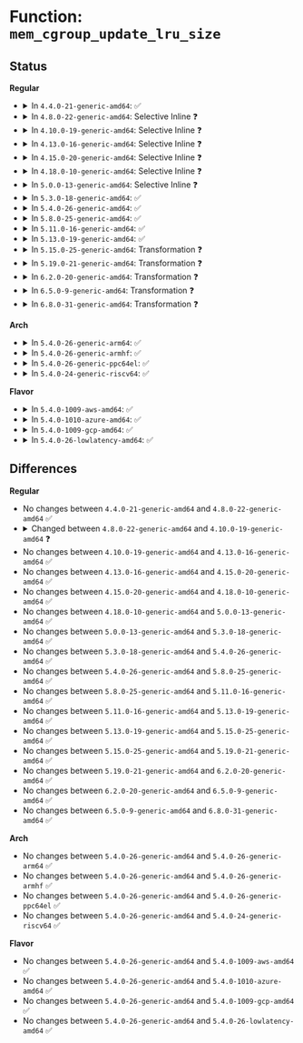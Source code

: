 # Function: <code>mem_cgroup_update_lru_size</code>

## Status
<b>Regular</b>
<ul>
<li>
<details>
<summary>In <code>4.4.0-21-generic-amd64</code>: ✅</summary>

```c
void mem_cgroup_update_lru_size(struct lruvec * lruvec, enum lru_list lru, int nr_pages)
```

```json
{
  "name": "mem_cgroup_update_lru_size",
  "collision_type": "Unique Global",
  "inline_type": "No",
  "funcs": [
    {
      "addr": 18446744071580937296,
      "name": "mem_cgroup_update_lru_size",
      "external": true,
      "loc": "mm/memcontrol.c:1124",
      "file": "mm/memcontrol.c",
      "inline": "seen, unknown",
      "caller_inline": [],
      "caller_func": [
        "mm/swap.c:__page_cache_release",
        "mm/swap.c:__pagevec_lru_add_fn",
        "mm/swap.c:release_pages",
        "mm/swap.c:add_page_to_unevictable_list",
        "mm/swap.c:lru_add_page_tail",
        "mm/vmscan.c:move_active_pages_to_lru",
        "mm/vmscan.c:move_active_pages_to_lru",
        "mm/vmscan.c:isolate_lru_page",
        "mm/vmscan.c:putback_inactive_pages",
        "mm/vmscan.c:putback_inactive_pages",
        "mm/vmscan.c:check_move_unevictable_pages",
        "mm/vmscan.c:check_move_unevictable_pages",
        "mm/compaction.c:isolate_migratepages_block",
        "mm/memcontrol.c:lock_page_lru",
        "mm/memcontrol.c:unlock_page_lru"
      ]
    }
  ],
  "symbols": [
    {
      "addr": 18446744071580937296,
      "name": "mem_cgroup_update_lru_size",
      "section": ".text",
      "bind": "STB_GLOBAL",
      "size": 26
    }
  ]
}
```
</details>
</li>
<li>
<details>
<summary>In <code>4.8.0-22-generic-amd64</code>: Selective Inline ❓</summary>

```c
void mem_cgroup_update_lru_size(struct lruvec * lruvec, enum lru_list lru, int nr_pages)
```

```json
{
  "name": "mem_cgroup_update_lru_size",
  "collision_type": "Unique Global",
  "inline_type": "Selective",
  "funcs": [
    {
      "addr": 18446744071581084624,
      "name": "mem_cgroup_update_lru_size",
      "external": true,
      "loc": "mm/memcontrol.c:974",
      "file": "mm/memcontrol.c",
      "inline": "not declared, inlined",
      "caller_inline": [],
      "caller_func": [
        "mm/swap.c:__pagevec_lru_add_fn",
        "mm/swap.c:lru_add_page_tail",
        "mm/swap.c:release_pages",
        "mm/swap.c:add_page_to_unevictable_list",
        "mm/swap.c:__page_cache_release",
        "mm/vmscan.c:check_move_unevictable_pages",
        "mm/vmscan.c:check_move_unevictable_pages",
        "mm/vmscan.c:move_active_pages_to_lru",
        "mm/vmscan.c:move_active_pages_to_lru",
        "mm/vmscan.c:putback_inactive_pages",
        "mm/vmscan.c:putback_inactive_pages",
        "mm/vmscan.c:isolate_lru_page",
        "mm/compaction.c:isolate_migratepages_block",
        "mm/memcontrol.c:mem_cgroup_commit_charge",
        "mm/memcontrol.c:mem_cgroup_commit_charge"
      ]
    }
  ],
  "symbols": [
    {
      "addr": 18446744071581084624,
      "name": "mem_cgroup_update_lru_size",
      "section": ".text",
      "bind": "STB_GLOBAL",
      "size": 203
    }
  ]
}
```
</details>
</li>
<li>
<details>
<summary>In <code>4.10.0-19-generic-amd64</code>: Selective Inline ❓</summary>

```c
void mem_cgroup_update_lru_size(struct lruvec * lruvec, enum lru_list lru, int zid, int nr_pages)
```

```json
{
  "name": "mem_cgroup_update_lru_size",
  "collision_type": "Unique Global",
  "inline_type": "Selective",
  "funcs": [
    {
      "addr": 18446744071581159344,
      "name": "mem_cgroup_update_lru_size",
      "external": true,
      "loc": "mm/memcontrol.c:1014",
      "file": "mm/memcontrol.c",
      "inline": "not declared, inlined",
      "caller_inline": [],
      "caller_func": [
        "mm/swap.c:__pagevec_lru_add_fn",
        "mm/swap.c:lru_add_page_tail",
        "mm/swap.c:release_pages",
        "mm/swap.c:add_page_to_unevictable_list",
        "mm/swap.c:__page_cache_release",
        "mm/vmscan.c:check_move_unevictable_pages",
        "mm/vmscan.c:check_move_unevictable_pages",
        "mm/vmscan.c:move_active_pages_to_lru",
        "mm/vmscan.c:move_active_pages_to_lru",
        "mm/vmscan.c:putback_inactive_pages",
        "mm/vmscan.c:putback_inactive_pages",
        "mm/vmscan.c:isolate_lru_page",
        "mm/compaction.c:isolate_migratepages_block",
        "mm/memcontrol.c:mem_cgroup_commit_charge",
        "mm/memcontrol.c:mem_cgroup_commit_charge"
      ]
    }
  ],
  "symbols": [
    {
      "addr": 18446744071581159344,
      "name": "mem_cgroup_update_lru_size",
      "section": ".text",
      "bind": "STB_GLOBAL",
      "size": 214
    }
  ]
}
```
</details>
</li>
<li>
<details>
<summary>In <code>4.13.0-16-generic-amd64</code>: Selective Inline ❓</summary>

```c
void mem_cgroup_update_lru_size(struct lruvec * lruvec, enum lru_list lru, int zid, int nr_pages)
```

```json
{
  "name": "mem_cgroup_update_lru_size",
  "collision_type": "Unique Global",
  "inline_type": "Selective",
  "funcs": [
    {
      "addr": 18446744071581207088,
      "name": "mem_cgroup_update_lru_size",
      "external": true,
      "loc": "mm/memcontrol.c:984",
      "file": "mm/memcontrol.c",
      "inline": "not declared, inlined",
      "caller_inline": [],
      "caller_func": [
        "mm/swap.c:__pagevec_lru_add_fn",
        "mm/swap.c:lru_add_page_tail",
        "mm/swap.c:release_pages",
        "mm/swap.c:add_page_to_unevictable_list",
        "mm/swap.c:__page_cache_release",
        "mm/vmscan.c:check_move_unevictable_pages",
        "mm/vmscan.c:check_move_unevictable_pages",
        "mm/vmscan.c:move_active_pages_to_lru",
        "mm/vmscan.c:move_active_pages_to_lru",
        "mm/vmscan.c:putback_inactive_pages",
        "mm/vmscan.c:putback_inactive_pages",
        "mm/vmscan.c:isolate_lru_page",
        "mm/compaction.c:isolate_migratepages_block",
        "mm/memcontrol.c:mem_cgroup_commit_charge",
        "mm/memcontrol.c:mem_cgroup_commit_charge"
      ]
    }
  ],
  "symbols": [
    {
      "addr": 18446744071581207088,
      "name": "mem_cgroup_update_lru_size",
      "section": ".text",
      "bind": "STB_GLOBAL",
      "size": 156
    }
  ]
}
```
</details>
</li>
<li>
<details>
<summary>In <code>4.15.0-20-generic-amd64</code>: Selective Inline ❓</summary>

```c
void mem_cgroup_update_lru_size(struct lruvec * lruvec, enum lru_list lru, int zid, int nr_pages)
```

```json
{
  "name": "mem_cgroup_update_lru_size",
  "collision_type": "Unique Global",
  "inline_type": "Selective",
  "funcs": [
    {
      "addr": 18446744071581337456,
      "name": "mem_cgroup_update_lru_size",
      "external": true,
      "loc": "mm/memcontrol.c:998",
      "file": "mm/memcontrol.c",
      "inline": "not declared, inlined",
      "caller_inline": [],
      "caller_func": [
        "mm/swap.c:__pagevec_lru_add_fn",
        "mm/swap.c:lru_add_page_tail",
        "mm/swap.c:release_pages",
        "mm/swap.c:add_page_to_unevictable_list",
        "mm/swap.c:__page_cache_release",
        "mm/vmscan.c:check_move_unevictable_pages",
        "mm/vmscan.c:check_move_unevictable_pages",
        "mm/vmscan.c:move_active_pages_to_lru",
        "mm/vmscan.c:move_active_pages_to_lru",
        "mm/vmscan.c:putback_inactive_pages",
        "mm/vmscan.c:putback_inactive_pages",
        "mm/vmscan.c:isolate_lru_page",
        "mm/compaction.c:isolate_migratepages_block",
        "mm/memcontrol.c:mem_cgroup_commit_charge",
        "mm/memcontrol.c:mem_cgroup_commit_charge"
      ]
    }
  ],
  "symbols": [
    {
      "addr": 18446744071581337456,
      "name": "mem_cgroup_update_lru_size",
      "section": ".text",
      "bind": "STB_GLOBAL",
      "size": 154
    }
  ]
}
```
</details>
</li>
<li>
<details>
<summary>In <code>4.18.0-10-generic-amd64</code>: Selective Inline ❓</summary>

```c
void mem_cgroup_update_lru_size(struct lruvec * lruvec, enum lru_list lru, int zid, int nr_pages)
```

```json
{
  "name": "mem_cgroup_update_lru_size",
  "collision_type": "Unique Global",
  "inline_type": "Selective",
  "funcs": [
    {
      "addr": 18446744071581485376,
      "name": "mem_cgroup_update_lru_size",
      "external": true,
      "loc": "mm/memcontrol.c:969",
      "file": "mm/memcontrol.c",
      "inline": "not declared, inlined",
      "caller_inline": [],
      "caller_func": [
        "mm/swap.c:__pagevec_lru_add_fn",
        "mm/swap.c:lru_add_page_tail",
        "mm/swap.c:release_pages",
        "mm/swap.c:__page_cache_release",
        "mm/vmscan.c:check_move_unevictable_pages",
        "mm/vmscan.c:check_move_unevictable_pages",
        "mm/vmscan.c:move_active_pages_to_lru",
        "mm/vmscan.c:move_active_pages_to_lru",
        "mm/vmscan.c:putback_inactive_pages",
        "mm/vmscan.c:putback_inactive_pages",
        "mm/vmscan.c:isolate_lru_page",
        "mm/compaction.c:isolate_migratepages_block",
        "mm/memcontrol.c:mem_cgroup_commit_charge",
        "mm/memcontrol.c:mem_cgroup_commit_charge"
      ]
    }
  ],
  "symbols": [
    {
      "addr": 18446744071581485376,
      "name": "mem_cgroup_update_lru_size",
      "section": ".text",
      "bind": "STB_GLOBAL",
      "size": 147
    }
  ]
}
```
</details>
</li>
<li>
<details>
<summary>In <code>5.0.0-13-generic-amd64</code>: Selective Inline ❓</summary>

```c
void mem_cgroup_update_lru_size(struct lruvec * lruvec, enum lru_list lru, int zid, int nr_pages)
```

```json
{
  "name": "mem_cgroup_update_lru_size",
  "collision_type": "Unique Global",
  "inline_type": "Selective",
  "funcs": [
    {
      "addr": 18446744071581571152,
      "name": "mem_cgroup_update_lru_size",
      "external": true,
      "loc": "mm/memcontrol.c:1143",
      "file": "mm/memcontrol.c",
      "inline": "not declared, inlined",
      "caller_inline": [],
      "caller_func": [
        "mm/swap.c:__pagevec_lru_add_fn",
        "mm/swap.c:lru_add_page_tail",
        "mm/swap.c:release_pages",
        "mm/swap.c:__page_cache_release",
        "mm/vmscan.c:check_move_unevictable_pages",
        "mm/vmscan.c:check_move_unevictable_pages",
        "mm/vmscan.c:move_active_pages_to_lru",
        "mm/vmscan.c:move_active_pages_to_lru",
        "mm/vmscan.c:putback_inactive_pages",
        "mm/vmscan.c:putback_inactive_pages",
        "mm/vmscan.c:isolate_lru_page",
        "mm/compaction.c:isolate_migratepages_block",
        "mm/memcontrol.c:mem_cgroup_commit_charge",
        "mm/memcontrol.c:mem_cgroup_commit_charge"
      ]
    }
  ],
  "symbols": [
    {
      "addr": 18446744071581571152,
      "name": "mem_cgroup_update_lru_size",
      "section": ".text",
      "bind": "STB_GLOBAL",
      "size": 147
    }
  ]
}
```
</details>
</li>
<li>
<details>
<summary>In <code>5.3.0-18-generic-amd64</code>: ✅</summary>

```c
void mem_cgroup_update_lru_size(struct lruvec * lruvec, enum lru_list lru, int zid, int nr_pages)
```

```json
{
  "name": "mem_cgroup_update_lru_size",
  "collision_type": "Unique Global",
  "inline_type": "No",
  "funcs": [
    {
      "addr": 18446744071581682608,
      "name": "mem_cgroup_update_lru_size",
      "external": true,
      "loc": "mm/memcontrol.c:1279",
      "file": "mm/memcontrol.c",
      "inline": "seen, unknown",
      "caller_inline": [],
      "caller_func": [
        "mm/swap.c:__pagevec_lru_add_fn",
        "mm/swap.c:lru_add_page_tail",
        "mm/swap.c:release_pages",
        "mm/swap.c:__page_cache_release",
        "mm/vmscan.c:check_move_unevictable_pages",
        "mm/vmscan.c:check_move_unevictable_pages",
        "mm/vmscan.c:move_pages_to_lru",
        "mm/vmscan.c:move_pages_to_lru",
        "mm/vmscan.c:isolate_lru_page",
        "mm/vmscan.c:isolate_lru_pages",
        "mm/compaction.c:isolate_migratepages_block",
        "mm/memcontrol.c:mem_cgroup_commit_charge",
        "mm/memcontrol.c:mem_cgroup_commit_charge"
      ]
    }
  ],
  "symbols": [
    {
      "addr": 18446744071581682608,
      "name": "mem_cgroup_update_lru_size",
      "section": ".text",
      "bind": "STB_GLOBAL",
      "size": 148
    }
  ]
}
```
</details>
</li>
<li>
<details>
<summary>In <code>5.4.0-26-generic-amd64</code>: ✅</summary>

```c
void mem_cgroup_update_lru_size(struct lruvec * lruvec, enum lru_list lru, int zid, int nr_pages)
```

```json
{
  "name": "mem_cgroup_update_lru_size",
  "collision_type": "Unique Global",
  "inline_type": "No",
  "funcs": [
    {
      "addr": 18446744071581755008,
      "name": "mem_cgroup_update_lru_size",
      "external": true,
      "loc": "mm/memcontrol.c:1290",
      "file": "mm/memcontrol.c",
      "inline": "seen, unknown",
      "caller_inline": [],
      "caller_func": [
        "mm/swap.c:__pagevec_lru_add_fn",
        "mm/swap.c:lru_add_page_tail",
        "mm/swap.c:release_pages",
        "mm/swap.c:__page_cache_release",
        "mm/vmscan.c:check_move_unevictable_pages",
        "mm/vmscan.c:check_move_unevictable_pages",
        "mm/vmscan.c:move_pages_to_lru",
        "mm/vmscan.c:move_pages_to_lru",
        "mm/vmscan.c:isolate_lru_page",
        "mm/vmscan.c:isolate_lru_pages",
        "mm/compaction.c:isolate_migratepages_block",
        "mm/memcontrol.c:mem_cgroup_commit_charge",
        "mm/memcontrol.c:mem_cgroup_commit_charge"
      ]
    }
  ],
  "symbols": [
    {
      "addr": 18446744071581755008,
      "name": "mem_cgroup_update_lru_size",
      "section": ".text",
      "bind": "STB_GLOBAL",
      "size": 148
    }
  ]
}
```
</details>
</li>
<li>
<details>
<summary>In <code>5.8.0-25-generic-amd64</code>: ✅</summary>

```c
void mem_cgroup_update_lru_size(struct lruvec * lruvec, enum lru_list lru, int zid, int nr_pages)
```

```json
{
  "name": "mem_cgroup_update_lru_size",
  "collision_type": "Unique Global",
  "inline_type": "No",
  "funcs": [
    {
      "addr": 18446744071581974768,
      "name": "mem_cgroup_update_lru_size",
      "external": true,
      "loc": "mm/memcontrol.c:1250",
      "file": "mm/memcontrol.c",
      "inline": "seen, unknown",
      "caller_inline": [],
      "caller_func": [
        "mm/swap.c:__pagevec_lru_add_fn",
        "mm/swap.c:lru_add_page_tail",
        "mm/swap.c:release_pages",
        "mm/swap.c:lru_deactivate_file_fn",
        "mm/swap.c:lru_deactivate_file_fn",
        "mm/swap.c:lru_deactivate_file_fn",
        "mm/swap.c:__page_cache_release",
        "mm/vmscan.c:check_move_unevictable_pages",
        "mm/vmscan.c:check_move_unevictable_pages",
        "mm/vmscan.c:isolate_lru_page",
        "mm/vmscan.c:isolate_lru_pages",
        "mm/compaction.c:isolate_migratepages_block"
      ]
    }
  ],
  "symbols": [
    {
      "addr": 18446744071581974768,
      "name": "mem_cgroup_update_lru_size",
      "section": ".text",
      "bind": "STB_GLOBAL",
      "size": 148
    }
  ]
}
```
</details>
</li>
<li>
<details>
<summary>In <code>5.11.0-16-generic-amd64</code>: ✅</summary>

```c
void mem_cgroup_update_lru_size(struct lruvec * lruvec, enum lru_list lru, int zid, int nr_pages)
```

```json
{
  "name": "mem_cgroup_update_lru_size",
  "collision_type": "Unique Global",
  "inline_type": "No",
  "funcs": [
    {
      "addr": 18446744071582024368,
      "name": "mem_cgroup_update_lru_size",
      "external": true,
      "loc": "mm/memcontrol.c:1406",
      "file": "mm/memcontrol.c",
      "inline": "seen, unknown",
      "caller_inline": [],
      "caller_func": [
        "mm/swap.c:__pagevec_lru_add_fn",
        "mm/swap.c:release_pages",
        "mm/swap.c:lru_deactivate_file_fn",
        "mm/swap.c:lru_deactivate_file_fn",
        "mm/swap.c:lru_deactivate_file_fn",
        "mm/swap.c:__page_cache_release",
        "mm/vmscan.c:check_move_unevictable_pages",
        "mm/vmscan.c:check_move_unevictable_pages",
        "mm/vmscan.c:move_pages_to_lru",
        "mm/vmscan.c:isolate_lru_page",
        "mm/vmscan.c:isolate_lru_pages",
        "mm/compaction.c:isolate_migratepages_block",
        "mm/mlock.c:__munlock_pagevec"
      ]
    }
  ],
  "symbols": [
    {
      "addr": 18446744071582024368,
      "name": "mem_cgroup_update_lru_size",
      "section": ".text",
      "bind": "STB_GLOBAL",
      "size": 148
    }
  ]
}
```
</details>
</li>
<li>
<details>
<summary>In <code>5.13.0-19-generic-amd64</code>: ✅</summary>

```c
void mem_cgroup_update_lru_size(struct lruvec * lruvec, enum lru_list lru, int zid, int nr_pages)
```

```json
{
  "name": "mem_cgroup_update_lru_size",
  "collision_type": "Unique Global",
  "inline_type": "No",
  "funcs": [
    {
      "addr": 18446744071582050880,
      "name": "mem_cgroup_update_lru_size",
      "external": true,
      "loc": "mm/memcontrol.c:1228",
      "file": "mm/memcontrol.c",
      "inline": "seen, unknown",
      "caller_inline": [],
      "caller_func": [
        "mm/swap.c:__pagevec_lru_add_fn",
        "mm/swap.c:release_pages",
        "mm/swap.c:lru_deactivate_file_fn",
        "mm/swap.c:lru_deactivate_file_fn",
        "mm/swap.c:lru_deactivate_file_fn",
        "mm/swap.c:__page_cache_release",
        "mm/vmscan.c:check_move_unevictable_pages",
        "mm/vmscan.c:check_move_unevictable_pages",
        "mm/vmscan.c:move_pages_to_lru",
        "mm/vmscan.c:isolate_lru_page",
        "mm/vmscan.c:isolate_lru_pages",
        "mm/compaction.c:isolate_migratepages_block",
        "mm/mlock.c:__munlock_pagevec"
      ]
    }
  ],
  "symbols": [
    {
      "addr": 18446744071582050880,
      "name": "mem_cgroup_update_lru_size",
      "section": ".text",
      "bind": "STB_GLOBAL",
      "size": 148
    }
  ]
}
```
</details>
</li>
<li>
<details>
<summary>In <code>5.15.0-25-generic-amd64</code>: Transformation ❓</summary>

```c
void mem_cgroup_update_lru_size(struct lruvec * lruvec, enum lru_list lru, int zid, int nr_pages)
```

```json
{
  "name": "mem_cgroup_update_lru_size",
  "collision_type": "Unique Global",
  "inline_type": "No",
  "funcs": [
    {
      "addr": 0,
      "name": "mem_cgroup_update_lru_size",
      "external": true,
      "loc": "mm/memcontrol.c:1280",
      "file": "mm/memcontrol.c",
      "inline": "seen, unknown",
      "caller_inline": [],
      "caller_func": [
        "mm/swap.c:__pagevec_lru_add_fn",
        "mm/swap.c:release_pages",
        "mm/swap.c:lru_deactivate_file_fn",
        "mm/swap.c:lru_deactivate_file_fn",
        "mm/swap.c:lru_deactivate_file_fn",
        "mm/swap.c:__page_cache_release",
        "mm/vmscan.c:check_move_unevictable_pages",
        "mm/vmscan.c:check_move_unevictable_pages",
        "mm/vmscan.c:move_pages_to_lru",
        "mm/vmscan.c:isolate_lru_page",
        "mm/vmscan.c:isolate_lru_pages",
        "mm/compaction.c:isolate_migratepages_block",
        "mm/mlock.c:__munlock_pagevec"
      ]
    }
  ],
  "symbols": [
    {
      "addr": 18446744071592225043,
      "name": "mem_cgroup_update_lru_size.cold",
      "section": ".text",
      "bind": "STB_LOCAL",
      "size": 35
    },
    {
      "addr": 18446744071582357600,
      "name": "mem_cgroup_update_lru_size",
      "section": ".text",
      "bind": "STB_GLOBAL",
      "size": 254
    }
  ]
}
```
</details>
</li>
<li>
<details>
<summary>In <code>5.19.0-21-generic-amd64</code>: Transformation ❓</summary>

```c
void mem_cgroup_update_lru_size(struct lruvec * lruvec, enum lru_list lru, int zid, int nr_pages)
```

```json
{
  "name": "mem_cgroup_update_lru_size",
  "collision_type": "Unique Global",
  "inline_type": "No",
  "funcs": [
    {
      "addr": 0,
      "name": "mem_cgroup_update_lru_size",
      "external": true,
      "loc": "mm/memcontrol.c:1283",
      "file": "mm/memcontrol.c",
      "inline": "seen, unknown",
      "caller_inline": [],
      "caller_func": [
        "mm/swap.c:__pagevec_lru_add_fn",
        "mm/swap.c:release_pages",
        "mm/swap.c:lru_deactivate_file_fn",
        "mm/swap.c:lru_deactivate_file_fn",
        "mm/swap.c:lru_deactivate_file_fn",
        "mm/swap.c:__folio_activate",
        "mm/swap.c:__folio_activate",
        "mm/swap.c:pagevec_move_tail_fn",
        "mm/swap.c:pagevec_move_tail_fn",
        "mm/swap.c:__page_cache_release",
        "mm/vmscan.c:check_move_unevictable_pages",
        "mm/vmscan.c:check_move_unevictable_pages",
        "mm/vmscan.c:move_pages_to_lru",
        "mm/vmscan.c:folio_isolate_lru",
        "mm/vmscan.c:isolate_lru_pages",
        "mm/compaction.c:isolate_migratepages_block",
        "mm/mlock.c:__munlock_page",
        "mm/mlock.c:__munlock_page",
        "mm/mlock.c:__mlock_new_page",
        "mm/mlock.c:__mlock_page",
        "mm/mlock.c:__mlock_page",
        "mm/mlock.c:__mlock_page",
        "mm/mlock.c:__mlock_page"
      ]
    }
  ],
  "symbols": [
    {
      "addr": 18446744071594004119,
      "name": "mem_cgroup_update_lru_size.cold",
      "section": ".text",
      "bind": "STB_LOCAL",
      "size": 35
    },
    {
      "addr": 18446744071582849088,
      "name": "mem_cgroup_update_lru_size",
      "section": ".text",
      "bind": "STB_GLOBAL",
      "size": 329
    }
  ]
}
```
</details>
</li>
<li>
<details>
<summary>In <code>6.2.0-20-generic-amd64</code>: Transformation ❓</summary>

```c
void mem_cgroup_update_lru_size(struct lruvec * lruvec, enum lru_list lru, int zid, int nr_pages)
```

```json
{
  "name": "mem_cgroup_update_lru_size",
  "collision_type": "Unique Global",
  "inline_type": "No",
  "funcs": [
    {
      "addr": 0,
      "name": "mem_cgroup_update_lru_size",
      "external": true,
      "loc": "mm/memcontrol.c:1363",
      "file": "mm/memcontrol.c",
      "inline": "seen, unknown",
      "caller_inline": [],
      "caller_func": [
        "mm/swap.c:release_pages",
        "mm/swap.c:lru_deactivate_file_fn",
        "mm/swap.c:lru_deactivate_file_fn",
        "mm/swap.c:lru_deactivate_file_fn",
        "mm/swap.c:lru_add_fn",
        "mm/swap.c:__page_cache_release",
        "mm/vmscan.c:check_move_unevictable_folios",
        "mm/vmscan.c:check_move_unevictable_folios",
        "mm/vmscan.c:lru_gen_change_state",
        "mm/vmscan.c:drain_evictable",
        "mm/vmscan.c:sort_folio",
        "mm/vmscan.c:sort_folio",
        "mm/vmscan.c:move_folios_to_lru",
        "mm/vmscan.c:folio_isolate_lru",
        "mm/vmscan.c:isolate_lru_folios",
        "mm/compaction.c:isolate_migratepages_block",
        "mm/mlock.c:__munlock_page",
        "mm/mlock.c:__munlock_page",
        "mm/mlock.c:__mlock_new_page",
        "mm/mlock.c:__mlock_page",
        "mm/mlock.c:__mlock_page",
        "mm/mlock.c:__mlock_page",
        "mm/mlock.c:__mlock_page"
      ]
    }
  ],
  "symbols": [
    {
      "addr": 18446744071596048804,
      "name": "mem_cgroup_update_lru_size.cold",
      "section": ".text",
      "bind": "STB_LOCAL",
      "size": 35
    },
    {
      "addr": 18446744071583395040,
      "name": "mem_cgroup_update_lru_size",
      "section": ".text",
      "bind": "STB_GLOBAL",
      "size": 338
    }
  ]
}
```
</details>
</li>
<li>
<details>
<summary>In <code>6.5.0-9-generic-amd64</code>: Transformation ❓</summary>

```c
void mem_cgroup_update_lru_size(struct lruvec * lruvec, enum lru_list lru, int zid, int nr_pages)
```

```json
{
  "name": "mem_cgroup_update_lru_size",
  "collision_type": "Unique Global",
  "inline_type": "No",
  "funcs": [
    {
      "addr": 0,
      "name": "mem_cgroup_update_lru_size",
      "external": true,
      "loc": "mm/memcontrol.c:1387",
      "file": "mm/memcontrol.c",
      "inline": "seen, unknown",
      "caller_inline": [],
      "caller_func": [
        "mm/swap.c:release_pages",
        "mm/swap.c:lru_deactivate_file_fn",
        "mm/swap.c:lru_deactivate_file_fn",
        "mm/swap.c:lru_deactivate_file_fn",
        "mm/swap.c:lru_add_fn",
        "mm/swap.c:__page_cache_release",
        "mm/vmscan.c:check_move_unevictable_folios",
        "mm/vmscan.c:check_move_unevictable_folios",
        "mm/vmscan.c:lru_gen_change_state",
        "mm/vmscan.c:drain_evictable",
        "mm/vmscan.c:sort_folio",
        "mm/vmscan.c:sort_folio",
        "mm/vmscan.c:move_folios_to_lru",
        "mm/vmscan.c:folio_isolate_lru",
        "mm/vmscan.c:isolate_lru_folios",
        "mm/compaction.c:isolate_migratepages_block",
        "mm/mlock.c:__munlock_folio",
        "mm/mlock.c:__munlock_folio",
        "mm/mlock.c:__mlock_new_folio",
        "mm/mlock.c:__mlock_folio",
        "mm/mlock.c:__mlock_folio",
        "mm/mlock.c:__mlock_folio",
        "mm/mlock.c:__mlock_folio"
      ]
    }
  ],
  "symbols": [
    {
      "addr": 18446744071596571278,
      "name": "mem_cgroup_update_lru_size.cold",
      "section": ".text",
      "bind": "STB_LOCAL",
      "size": 35
    },
    {
      "addr": 18446744071583614272,
      "name": "mem_cgroup_update_lru_size",
      "section": ".text",
      "bind": "STB_GLOBAL",
      "size": 340
    }
  ]
}
```
</details>
</li>
<li>
<details>
<summary>In <code>6.8.0-31-generic-amd64</code>: Transformation ❓</summary>

```c
void mem_cgroup_update_lru_size(struct lruvec * lruvec, enum lru_list lru, int zid, int nr_pages)
```

```json
{
  "name": "mem_cgroup_update_lru_size",
  "collision_type": "Unique Global",
  "inline_type": "No",
  "funcs": [
    {
      "addr": 0,
      "name": "mem_cgroup_update_lru_size",
      "external": true,
      "loc": "mm/memcontrol.c:1438",
      "file": "mm/memcontrol.c",
      "inline": "seen, unknown",
      "caller_inline": [],
      "caller_func": [
        "mm/swap.c:release_pages",
        "mm/swap.c:lru_deactivate_file_fn",
        "mm/swap.c:lru_deactivate_file_fn",
        "mm/swap.c:lru_deactivate_file_fn",
        "mm/swap.c:lru_add_fn",
        "mm/swap.c:__page_cache_release",
        "mm/vmscan.c:check_move_unevictable_folios",
        "mm/vmscan.c:check_move_unevictable_folios",
        "mm/vmscan.c:lru_gen_change_state",
        "mm/vmscan.c:drain_evictable",
        "mm/vmscan.c:sort_folio",
        "mm/vmscan.c:sort_folio",
        "mm/vmscan.c:move_folios_to_lru",
        "mm/vmscan.c:folio_isolate_lru",
        "mm/vmscan.c:isolate_lru_folios",
        "mm/compaction.c:isolate_migratepages_block",
        "mm/mlock.c:__munlock_folio",
        "mm/mlock.c:__munlock_folio",
        "mm/mlock.c:__mlock_new_folio",
        "mm/mlock.c:__mlock_folio",
        "mm/mlock.c:__mlock_folio",
        "mm/mlock.c:__mlock_folio",
        "mm/mlock.c:__mlock_folio"
      ]
    }
  ],
  "symbols": [
    {
      "addr": 18446744071597475767,
      "name": "mem_cgroup_update_lru_size.cold",
      "section": ".text",
      "bind": "STB_LOCAL",
      "size": 35
    },
    {
      "addr": 18446744071583809168,
      "name": "mem_cgroup_update_lru_size",
      "section": ".text",
      "bind": "STB_GLOBAL",
      "size": 340
    }
  ]
}
```
</details>
</li>
</ul>
<b>Arch</b>
<ul>
<li>
<details>
<summary>In <code>5.4.0-26-generic-arm64</code>: ✅</summary>

```c
void mem_cgroup_update_lru_size(struct lruvec * lruvec, enum lru_list lru, int zid, int nr_pages)
```

```json
{
  "name": "mem_cgroup_update_lru_size",
  "collision_type": "Unique Global",
  "inline_type": "No",
  "funcs": [
    {
      "addr": 18446603336493208584,
      "name": "mem_cgroup_update_lru_size",
      "external": true,
      "loc": "mm/memcontrol.c:1290",
      "file": "mm/memcontrol.c",
      "inline": "seen, unknown",
      "caller_inline": [],
      "caller_func": [
        "mm/swap.c:__pagevec_lru_add_fn",
        "mm/swap.c:lru_add_page_tail",
        "mm/swap.c:release_pages",
        "mm/swap.c:__page_cache_release",
        "mm/vmscan.c:check_move_unevictable_pages",
        "mm/vmscan.c:check_move_unevictable_pages",
        "mm/vmscan.c:move_pages_to_lru",
        "mm/vmscan.c:move_pages_to_lru",
        "mm/vmscan.c:isolate_lru_page",
        "mm/vmscan.c:isolate_lru_pages",
        "mm/compaction.c:isolate_migratepages_block",
        "mm/memcontrol.c:mem_cgroup_commit_charge",
        "mm/memcontrol.c:mem_cgroup_commit_charge"
      ]
    }
  ],
  "symbols": [
    {
      "addr": 18446603336493208584,
      "name": "mem_cgroup_update_lru_size",
      "section": ".text",
      "bind": "STB_GLOBAL",
      "size": 200
    }
  ]
}
```
</details>
</li>
<li>
<details>
<summary>In <code>5.4.0-26-generic-armhf</code>: ✅</summary>

```c
void mem_cgroup_update_lru_size(struct lruvec * lruvec, enum lru_list lru, int zid, int nr_pages)
```

```json
{
  "name": "mem_cgroup_update_lru_size",
  "collision_type": "Unique Global",
  "inline_type": "No",
  "funcs": [
    {
      "addr": 3226839236,
      "name": "mem_cgroup_update_lru_size",
      "external": true,
      "loc": "mm/memcontrol.c:1290",
      "file": "mm/memcontrol.c",
      "inline": "seen, unknown",
      "caller_inline": [],
      "caller_func": [
        "mm/swap.c:__pagevec_lru_add_fn",
        "mm/swap.c:release_pages",
        "mm/swap.c:__page_cache_release",
        "mm/vmscan.c:check_move_unevictable_pages",
        "mm/vmscan.c:check_move_unevictable_pages",
        "mm/vmscan.c:move_pages_to_lru",
        "mm/vmscan.c:move_pages_to_lru",
        "mm/vmscan.c:isolate_lru_page",
        "mm/vmscan.c:isolate_lru_pages",
        "mm/compaction.c:isolate_migratepages_block",
        "mm/memcontrol.c:mem_cgroup_commit_charge",
        "mm/memcontrol.c:mem_cgroup_commit_charge"
      ]
    }
  ],
  "symbols": [
    {
      "addr": 3226839236,
      "name": "mem_cgroup_update_lru_size",
      "section": ".text",
      "bind": "STB_GLOBAL",
      "size": 224
    }
  ]
}
```
</details>
</li>
<li>
<details>
<summary>In <code>5.4.0-26-generic-ppc64el</code>: ✅</summary>

```c
void mem_cgroup_update_lru_size(struct lruvec * lruvec, enum lru_list lru, int zid, int nr_pages)
```

```json
{
  "name": "mem_cgroup_update_lru_size",
  "collision_type": "Unique Global",
  "inline_type": "No",
  "funcs": [
    {
      "addr": 13835058055286717040,
      "name": "mem_cgroup_update_lru_size",
      "external": true,
      "loc": "mm/memcontrol.c:1290",
      "file": "mm/memcontrol.c",
      "inline": "seen, unknown",
      "caller_inline": [],
      "caller_func": [
        "mm/swap.c:__pagevec_lru_add_fn",
        "mm/swap.c:lru_add_page_tail",
        "mm/swap.c:release_pages",
        "mm/swap.c:__page_cache_release",
        "mm/vmscan.c:check_move_unevictable_pages",
        "mm/vmscan.c:check_move_unevictable_pages",
        "mm/vmscan.c:move_pages_to_lru",
        "mm/vmscan.c:move_pages_to_lru",
        "mm/vmscan.c:isolate_lru_page",
        "mm/vmscan.c:isolate_lru_pages",
        "mm/compaction.c:isolate_migratepages_block",
        "mm/memcontrol.c:mem_cgroup_commit_charge",
        "mm/memcontrol.c:mem_cgroup_commit_charge"
      ]
    }
  ],
  "symbols": [
    {
      "addr": 13835058055286717040,
      "name": "mem_cgroup_update_lru_size",
      "section": ".text",
      "bind": "STB_GLOBAL",
      "size": 264
    }
  ]
}
```
</details>
</li>
<li>
<details>
<summary>In <code>5.4.0-24-generic-riscv64</code>: ✅</summary>

```c
void mem_cgroup_update_lru_size(struct lruvec * lruvec, enum lru_list lru, int zid, int nr_pages)
```

```json
{
  "name": "mem_cgroup_update_lru_size",
  "collision_type": "Unique Global",
  "inline_type": "No",
  "funcs": [
    {
      "addr": 18446743936272985816,
      "name": "mem_cgroup_update_lru_size",
      "external": true,
      "loc": "mm/memcontrol.c:1290",
      "file": "mm/memcontrol.c",
      "inline": "seen, unknown",
      "caller_inline": [],
      "caller_func": [
        "mm/swap.c:__pagevec_lru_add_fn",
        "mm/swap.c:release_pages",
        "mm/swap.c:__page_cache_release",
        "mm/vmscan.c:check_move_unevictable_pages",
        "mm/vmscan.c:check_move_unevictable_pages",
        "mm/vmscan.c:move_pages_to_lru",
        "mm/vmscan.c:move_pages_to_lru",
        "mm/vmscan.c:isolate_lru_page",
        "mm/vmscan.c:isolate_lru_pages",
        "mm/compaction.c:isolate_migratepages_block",
        "mm/memcontrol.c:mem_cgroup_commit_charge",
        "mm/memcontrol.c:mem_cgroup_commit_charge"
      ]
    }
  ],
  "symbols": [
    {
      "addr": 18446743936272985816,
      "name": "mem_cgroup_update_lru_size",
      "section": ".text",
      "bind": "STB_GLOBAL",
      "size": 184
    }
  ]
}
```
</details>
</li>
</ul>
<b>Flavor</b>
<ul>
<li>
<details>
<summary>In <code>5.4.0-1009-aws-amd64</code>: ✅</summary>

```c
void mem_cgroup_update_lru_size(struct lruvec * lruvec, enum lru_list lru, int zid, int nr_pages)
```

```json
{
  "name": "mem_cgroup_update_lru_size",
  "collision_type": "Unique Global",
  "inline_type": "No",
  "funcs": [
    {
      "addr": 18446744071581723744,
      "name": "mem_cgroup_update_lru_size",
      "external": true,
      "loc": "mm/memcontrol.c:1290",
      "file": "mm/memcontrol.c",
      "inline": "seen, unknown",
      "caller_inline": [],
      "caller_func": [
        "mm/swap.c:__pagevec_lru_add_fn",
        "mm/swap.c:lru_add_page_tail",
        "mm/swap.c:release_pages",
        "mm/swap.c:__page_cache_release",
        "mm/vmscan.c:check_move_unevictable_pages",
        "mm/vmscan.c:check_move_unevictable_pages",
        "mm/vmscan.c:move_pages_to_lru",
        "mm/vmscan.c:move_pages_to_lru",
        "mm/vmscan.c:isolate_lru_page",
        "mm/vmscan.c:isolate_lru_pages",
        "mm/compaction.c:isolate_migratepages_block",
        "mm/memcontrol.c:mem_cgroup_commit_charge",
        "mm/memcontrol.c:mem_cgroup_commit_charge"
      ]
    }
  ],
  "symbols": [
    {
      "addr": 18446744071581723744,
      "name": "mem_cgroup_update_lru_size",
      "section": ".text",
      "bind": "STB_GLOBAL",
      "size": 148
    }
  ]
}
```
</details>
</li>
<li>
<details>
<summary>In <code>5.4.0-1010-azure-amd64</code>: ✅</summary>

```c
void mem_cgroup_update_lru_size(struct lruvec * lruvec, enum lru_list lru, int zid, int nr_pages)
```

```json
{
  "name": "mem_cgroup_update_lru_size",
  "collision_type": "Unique Global",
  "inline_type": "No",
  "funcs": [
    {
      "addr": 18446744071581662544,
      "name": "mem_cgroup_update_lru_size",
      "external": true,
      "loc": "mm/memcontrol.c:1290",
      "file": "mm/memcontrol.c",
      "inline": "seen, unknown",
      "caller_inline": [],
      "caller_func": [
        "mm/swap.c:__pagevec_lru_add_fn",
        "mm/swap.c:lru_add_page_tail",
        "mm/swap.c:release_pages",
        "mm/swap.c:__page_cache_release",
        "mm/vmscan.c:check_move_unevictable_pages",
        "mm/vmscan.c:check_move_unevictable_pages",
        "mm/vmscan.c:move_pages_to_lru",
        "mm/vmscan.c:move_pages_to_lru",
        "mm/vmscan.c:isolate_lru_page",
        "mm/vmscan.c:isolate_lru_pages",
        "mm/compaction.c:isolate_migratepages_block",
        "mm/memcontrol.c:mem_cgroup_commit_charge",
        "mm/memcontrol.c:mem_cgroup_commit_charge"
      ]
    }
  ],
  "symbols": [
    {
      "addr": 18446744071581662544,
      "name": "mem_cgroup_update_lru_size",
      "section": ".text",
      "bind": "STB_GLOBAL",
      "size": 148
    }
  ]
}
```
</details>
</li>
<li>
<details>
<summary>In <code>5.4.0-1009-gcp-amd64</code>: ✅</summary>

```c
void mem_cgroup_update_lru_size(struct lruvec * lruvec, enum lru_list lru, int zid, int nr_pages)
```

```json
{
  "name": "mem_cgroup_update_lru_size",
  "collision_type": "Unique Global",
  "inline_type": "No",
  "funcs": [
    {
      "addr": 18446744071581715056,
      "name": "mem_cgroup_update_lru_size",
      "external": true,
      "loc": "mm/memcontrol.c:1290",
      "file": "mm/memcontrol.c",
      "inline": "seen, unknown",
      "caller_inline": [],
      "caller_func": [
        "mm/swap.c:__pagevec_lru_add_fn",
        "mm/swap.c:lru_add_page_tail",
        "mm/swap.c:release_pages",
        "mm/swap.c:__page_cache_release",
        "mm/vmscan.c:check_move_unevictable_pages",
        "mm/vmscan.c:check_move_unevictable_pages",
        "mm/vmscan.c:move_pages_to_lru",
        "mm/vmscan.c:move_pages_to_lru",
        "mm/vmscan.c:isolate_lru_page",
        "mm/vmscan.c:isolate_lru_pages",
        "mm/compaction.c:isolate_migratepages_block",
        "mm/memcontrol.c:mem_cgroup_commit_charge",
        "mm/memcontrol.c:mem_cgroup_commit_charge"
      ]
    }
  ],
  "symbols": [
    {
      "addr": 18446744071581715056,
      "name": "mem_cgroup_update_lru_size",
      "section": ".text",
      "bind": "STB_GLOBAL",
      "size": 148
    }
  ]
}
```
</details>
</li>
<li>
<details>
<summary>In <code>5.4.0-26-lowlatency-amd64</code>: ✅</summary>

```c
void mem_cgroup_update_lru_size(struct lruvec * lruvec, enum lru_list lru, int zid, int nr_pages)
```

```json
{
  "name": "mem_cgroup_update_lru_size",
  "collision_type": "Unique Global",
  "inline_type": "No",
  "funcs": [
    {
      "addr": 18446744071581782608,
      "name": "mem_cgroup_update_lru_size",
      "external": true,
      "loc": "mm/memcontrol.c:1290",
      "file": "mm/memcontrol.c",
      "inline": "seen, unknown",
      "caller_inline": [],
      "caller_func": [
        "mm/swap.c:__pagevec_lru_add_fn",
        "mm/swap.c:lru_add_page_tail",
        "mm/swap.c:release_pages",
        "mm/swap.c:__page_cache_release",
        "mm/vmscan.c:check_move_unevictable_pages",
        "mm/vmscan.c:check_move_unevictable_pages",
        "mm/vmscan.c:move_pages_to_lru",
        "mm/vmscan.c:move_pages_to_lru",
        "mm/vmscan.c:isolate_lru_page",
        "mm/vmscan.c:isolate_lru_pages",
        "mm/compaction.c:isolate_migratepages_block",
        "mm/memcontrol.c:mem_cgroup_commit_charge",
        "mm/memcontrol.c:mem_cgroup_commit_charge"
      ]
    }
  ],
  "symbols": [
    {
      "addr": 18446744071581782608,
      "name": "mem_cgroup_update_lru_size",
      "section": ".text",
      "bind": "STB_GLOBAL",
      "size": 148
    }
  ]
}
```
</details>
</li>
</ul>

## Differences
<b>Regular</b>
<ul>
<li>
No changes between <code>4.4.0-21-generic-amd64</code> and <code>4.8.0-22-generic-amd64</code> ✅
</li>
<li>
<details>
<summary>Changed between <code>4.8.0-22-generic-amd64</code> and <code>4.10.0-19-generic-amd64</code> ❓</summary>
<ul>
<li>
<b>Param added. </b>
<code>int zid</code>
</li>
<li>
<b>Param reordered. </b>
<code>lruvec, lru, nr_pages</code> ➡️ <code>lruvec, lru, zid, nr_pages</code>
</li>
</ul>
</details>
</li>
<li>
No changes between <code>4.10.0-19-generic-amd64</code> and <code>4.13.0-16-generic-amd64</code> ✅
</li>
<li>
No changes between <code>4.13.0-16-generic-amd64</code> and <code>4.15.0-20-generic-amd64</code> ✅
</li>
<li>
No changes between <code>4.15.0-20-generic-amd64</code> and <code>4.18.0-10-generic-amd64</code> ✅
</li>
<li>
No changes between <code>4.18.0-10-generic-amd64</code> and <code>5.0.0-13-generic-amd64</code> ✅
</li>
<li>
No changes between <code>5.0.0-13-generic-amd64</code> and <code>5.3.0-18-generic-amd64</code> ✅
</li>
<li>
No changes between <code>5.3.0-18-generic-amd64</code> and <code>5.4.0-26-generic-amd64</code> ✅
</li>
<li>
No changes between <code>5.4.0-26-generic-amd64</code> and <code>5.8.0-25-generic-amd64</code> ✅
</li>
<li>
No changes between <code>5.8.0-25-generic-amd64</code> and <code>5.11.0-16-generic-amd64</code> ✅
</li>
<li>
No changes between <code>5.11.0-16-generic-amd64</code> and <code>5.13.0-19-generic-amd64</code> ✅
</li>
<li>
No changes between <code>5.13.0-19-generic-amd64</code> and <code>5.15.0-25-generic-amd64</code> ✅
</li>
<li>
No changes between <code>5.15.0-25-generic-amd64</code> and <code>5.19.0-21-generic-amd64</code> ✅
</li>
<li>
No changes between <code>5.19.0-21-generic-amd64</code> and <code>6.2.0-20-generic-amd64</code> ✅
</li>
<li>
No changes between <code>6.2.0-20-generic-amd64</code> and <code>6.5.0-9-generic-amd64</code> ✅
</li>
<li>
No changes between <code>6.5.0-9-generic-amd64</code> and <code>6.8.0-31-generic-amd64</code> ✅
</li>
</ul>
<b>Arch</b>
<ul>
<li>
No changes between <code>5.4.0-26-generic-amd64</code> and <code>5.4.0-26-generic-arm64</code> ✅
</li>
<li>
No changes between <code>5.4.0-26-generic-amd64</code> and <code>5.4.0-26-generic-armhf</code> ✅
</li>
<li>
No changes between <code>5.4.0-26-generic-amd64</code> and <code>5.4.0-26-generic-ppc64el</code> ✅
</li>
<li>
No changes between <code>5.4.0-26-generic-amd64</code> and <code>5.4.0-24-generic-riscv64</code> ✅
</li>
</ul>
<b>Flavor</b>
<ul>
<li>
No changes between <code>5.4.0-26-generic-amd64</code> and <code>5.4.0-1009-aws-amd64</code> ✅
</li>
<li>
No changes between <code>5.4.0-26-generic-amd64</code> and <code>5.4.0-1010-azure-amd64</code> ✅
</li>
<li>
No changes between <code>5.4.0-26-generic-amd64</code> and <code>5.4.0-1009-gcp-amd64</code> ✅
</li>
<li>
No changes between <code>5.4.0-26-generic-amd64</code> and <code>5.4.0-26-lowlatency-amd64</code> ✅
</li>
</ul>
